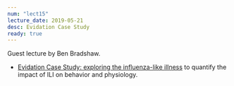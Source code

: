```yaml
---
num: "lect15"
lecture_date: 2019-05-21
desc: Evidation Case Study
ready: true
---
```


Guest lecture by Ben Bradshaw.

* [Evidation Case Study: exploring the influenza-like illness](https://int15.lsit.ucsb.edu/hub/user-redirect/git-pull?repo=https://github.com/ucsb-int15/EvidationDataScienceModule&subPath=2019_flu_analysis) to quantify the impact of ILI on behavior and physiology.


